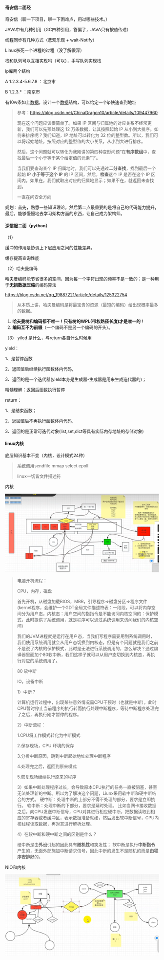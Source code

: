 #### 奇安信二面经

奇安信（聊一下项目，聊一下困难点，用过哪些技术。）

JAVA中有几种引用（GC四种引用，答偏了，JAVA只有按值传递） 

线程同步有几种方式（悲观乐观 + wait-Notify） 

Linux杀死一个进程的过程（没了解很深） 

栈和队列可以互相实现吗（可以），手写队列实现栈  



ip库两个结构 

  A 1.2.3.4-5.6.7.8 ：北京市 

  B 1.2.3.* ：南京市 

  有10w条如上[数据]()，设计一个[数据]()结构，可以给定一个ip快速查到地址 

> 参考：https://blog.csdn.net/ChinaDragon10/article/details/109447960
>
> 现在这个问题应该很简单了。如果 IP 区间与归属地的对应关系不经常更新，我们可以先预处理这 12 万条数据，让其按照起始 IP 从小到大排序。如何来排序呢？我们知道，IP 地址可以转化为 32 位的整型数。所以，我们可以将起始地址，按照对应的整型值的大小关系，从小到大进行排序。
>
> 然后，这个问题就可以转化为我刚讲的第四种变形问题“在**有序数组**中，查找最后一个小于等于某个给定值的元素”了。
>
> 当我们要查询某个 IP 归属地时，我们可以先通过**二分查找**，找到最后一个起始 IP **小于等于这个 IP** 的 IP 区间，然后，**检查**这个 IP 是否在这个 IP 区间内，如果在，我们就取出对应的归属地显示；如果不在，就返回未查找到。
>
> 一直在问安全方向



规划：首先，熟悉一些知识理论，然后第二点最重要的是将自己的代码能力提升，最后，能够慢慢地去学习架构方面的东西，让自己成为架构师。

#### 深信服二面（python）

（1）

缓冲的作用是协调上下层应用之间的性能差异。

缓存提高查询性能

（2）哈夫曼编码

哈夫曼编码能节省很多的空间，因为每一个字符出现的频率不是一致的；是一种用于**无损数据压缩**的编码算法

https://blog.csdn.net/qq_19887221/article/details/125322754

> 从本质上讲，哈夫曼编码是将最宝贵的资源（最短的编码）给出现概率最多的数据。

1. **哈夫曼树和编码都不唯一！只有树的WPL(带权路径长度)才是唯一的！**
2. **编码互不为前缀**（一个编码不是另一个编码的开头）。

 （3） yiled 是什么，与return各自什么时候用 

yield：

1、是暂停函数

2、返回值后继续执行函数体内代码,

3、返回的是一个迭代器(yield本身是生成器-生成器是用来生成迭代器的)；

精髓理解：返回后函数执行暂停

return：

1、是结束函数；

2、返回值后不再执行函数体内代码.

3、返回的是正常可迭代对象(list,set,dict等具有实际内存地址的存储对象)

#### linux内核

底层知识基本不变（内核，设计模式24种）

> 系统调用sendfile mmap select epoll
>
> linux一切皆文件描述符

内核

![image-20220918102310470](base/images/image-20220918102310470.png)

> 电脑开机流程：
>
> CPU，内存，磁盘
>
> 首先开机，从磁盘加载BIOS，MBR，引导程序=>磁盘分区=>程序文件(kernel程序，会维护一个GDT全局文件描述符表：一段段，可以将内存空间分为用户态，内核态：用户空间的指指令是不能访问内核空间的：保护模式，此时提供了系统调用，就是程序可以通过系统调用来访问我们的内核空间)
>
> 我们的JVM进程就是运行在用户态，当我们写程序需要用到系统调用时，我们使用系统调用就会从用户态切换到内核态，但是有个问题就是我们之前不是说了内核的保护模式，此时是无法进行系统调用的，怎么解决？通过编译器里面加个80软中断，我们这样子就可以从用户态切换到内核态，再执行对应的系统调用了。



> 80 软中断
>
> IO，设备中断
>
> 1）中断？
>
> 计算机运行过程中，出现某些意外情况需CPU干预时（也就是中断），此时CPU暂时停止当前程序的执行转而执行处理中断程序，等待中断程序处理完了之后，再执行刚才暂停的程序。
>
> 2）中断流程：
>
> 1.CPU将工作模式转化为中断模式
>
> 2.保存现场，CPU 环境的保存
>
> 3.分析中断原因，跳到中断起始地址处理中断程序
>
> 4.处理完之后，返回到原来模式
>
> 5.恢复现场继续执行原来的程序
>
> 3）如果中断处理程序过长，会导致原本CPU执行的任务一直被阻塞，甚至无法处理新的中断。所以为了解决这个问题，Liunx采用软中断和硬中断结合的方式。
> 硬中断：处理中断的上部分不得不处理的部分，要求是立即执行。
> 软中断：处理中断的下部分，要求是延时处理。
> 比如当网卡接收数据之后，向CPU发送中断信号，CPU对其进行相应硬中断，把数据读取到相应的寄存器或者缓冲区，表示数据准备就绪，然后发出软中断信号，CPU内核线程读取数据，再对其进行解析处理。
>
>  4）在软中断和硬中断之间的区别是什么？
>
> 硬中断是由**外设**引起的因此具有**随机性**和突发性；
> 软中断是执行**中断指令**产生的，无面外部施加中断请求信号，因此中断的发生不是随机的而是**由程序安排好**的。

NIO和内核

![image-20220918104900006](base/images/image-20220918104900006.png)